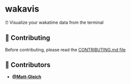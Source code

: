 <!-- DO NOT REMOVE - contributor_list:data:start:["Matt-Gleich"]:end -->

# wakavis

⏰ Visualize your wakatime data from the terminal

## 🙌 Contributing

Before contributing, please read the [CONTRIBUTING.md file](https://github.com/Matt-Gleich/wakavis/blob/master/CONTRIBUTING.md)

<!-- DO NOT REMOVE - contributor_list:start -->
## 👥 Contributors


- **[@Matt-Gleich](https://github.com/Matt-Gleich)**

<!-- DO NOT REMOVE - contributor_list:end -->
